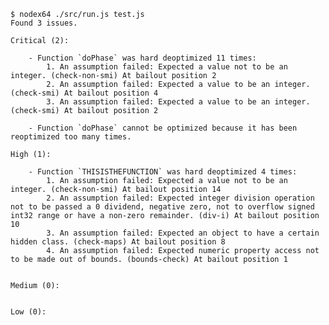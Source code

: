     $ nodex64 ./src/run.js test.js
    Found 3 issues.

    Critical (2):

        - Function `doPhase` was hard deoptimized 11 times:
            1. An assumption failed: Expected a value not to be an integer. (check-non-smi) At bailout position 2
            2. An assumption failed: Expected a value to be an integer. (check-smi) At bailout position 4
            3. An assumption failed: Expected a value to be an integer. (check-smi) At bailout position 2

        - Function `doPhase` cannot be optimized because it has been reoptimized too many times.

    High (1):

        - Function `THISISTHEFUNCTION` was hard deoptimized 4 times:
            1. An assumption failed: Expected a value not to be an integer. (check-non-smi) At bailout position 14
            2. An assumption failed: Expected integer division operation not to be passed a 0 dividend, negative zero, not to overflow signed int32 range or have a non-zero remainder. (div-i) At bailout position 10
            3. An assumption failed: Expected an object to have a certain hidden class. (check-maps) At bailout position 8
            4. An assumption failed: Expected numeric property access not to be made out of bounds. (bounds-check) At bailout position 1


    Medium (0):


    Low (0):

